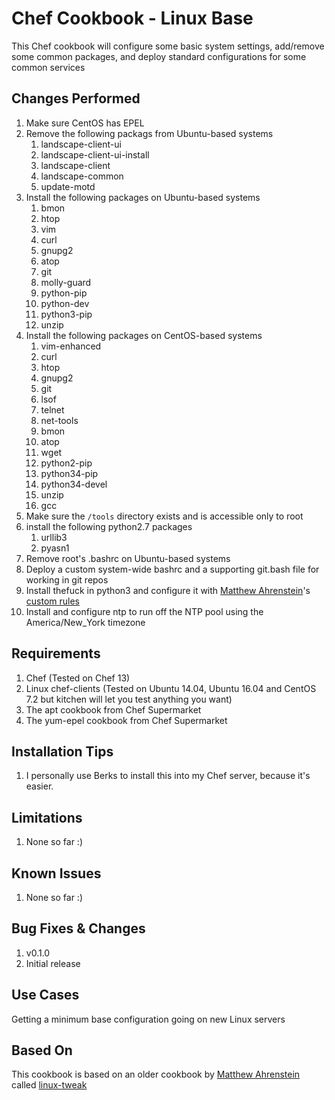 Chef Cookbook - Linux Base
==============
This Chef cookbook will configure some basic system settings, add/remove some common packages, and deploy standard configurations for some common services  

Changes Performed
------------
1. Make sure CentOS has EPEL
2. Remove the following packags from Ubuntu-based systems
    1. landscape-client-ui
    2. landscape-client-ui-install
    3. landscape-client
    4. landscape-common
    5. update-motd
3. Install the following packages on Ubuntu-based systems
    1. bmon
    2. htop
    3. vim
    4. curl
    5. gnupg2
    6. atop
    7. git
    8. molly-guard
    9. python-pip
    10. python-dev
    11. python3-pip
    12. unzip
4. Install the following packages on CentOS-based systems
    1. vim-enhanced
    2. curl
    3. htop
    4. gnupg2
    5. git
    6. lsof
    7. telnet
    8. net-tools
    9. bmon
    10. atop
    11. wget
    12. python2-pip
    13. python34-pip
    14. python34-devel
    15. unzip
    16. gcc
5. Make sure the `/tools` directory exists and is accessible only to root
6. install the following python2.7 packages
    1. urllib3
    2. pyasn1
7. Remove root's .bashrc on Ubuntu-based systems
8. Deploy a custom system-wide bashrc and a supporting git.bash file for working in git repos
9. Install thefuck in python3 and configure it with [Matthew Ahrenstein](https://www.ahrenstein.com)'s [custom rules](https://github.com/ahrenstein/thefuck-rules)
10. Install and configure ntp to run off the NTP pool using the America/New_York timezone

Requirements
------------
1. Chef (Tested on Chef 13)
2. Linux chef-clients (Tested on Ubuntu 14.04, Ubuntu 16.04 and CentOS 7.2 but kitchen will let you test anything you want)
3. The apt cookbook from Chef Supermarket
4. The yum-epel cookbook from Chef Supermarket

Installation Tips
------------

1. I personally use Berks to install this into my Chef server, because it's easier.

Limitations
------------
 1. None so far :)

Known Issues
------------
1. None so far :)

Bug Fixes & Changes
------------

1. v0.1.0
  1. Initial release

Use Cases
------------
Getting a minimum base configuration going on new Linux servers 

Based On
------------
This cookbook is based on an older cookbook by [Matthew Ahrenstein](https://www.ahrenstein.com) called [linux-tweak](https://github.com/ahrenstein/chefcookbook-public-linuxtweak)
